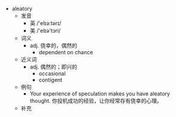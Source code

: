 - aleatory
  - 发音
    - 英 /'elɪəːtərɪ/
    - 美 /'elɪə'tɔri/
  - 词义
    - adj. 侥幸的，偶然的
      - dependent on chance 
  - 近义词
    - adj. 偶然的；即兴的
      - occasional
      - contigent
  - 例句
    - Your experience of speculation makes you have aleatory thought. 你投机成功的经验，让你经常存有侥幸的心理。
  - 补充